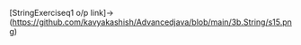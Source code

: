[StringExerciseq1 o/p link]->(https://github.com/kavyakashish/Advancedjava/blob/main/3b.String/s15.png)
